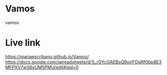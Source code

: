 # Vamos
vamos
# Live link
https://mariaescribano.github.io/Vamos/
https://docs.google.com/spreadsheets/d/1i_rGYcGAEBoQ9ojrFDqRf0bp8E3MFPXV7wS6xUM5PMU/edit#gid=0
